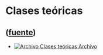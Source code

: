 # Clases teóricas
([fuente](https://campus.exactas.uba.ar/course/view.php?id=1057&section=2))
---
  - [ ![Archivo](https://campus.exactas.uba.ar/theme/image.php/magazine/core/1462913092/f/pdf) Clases teóricas  Archivo  ](https://campus.exactas.uba.ar/mod/resource/view.php?id=57215)

